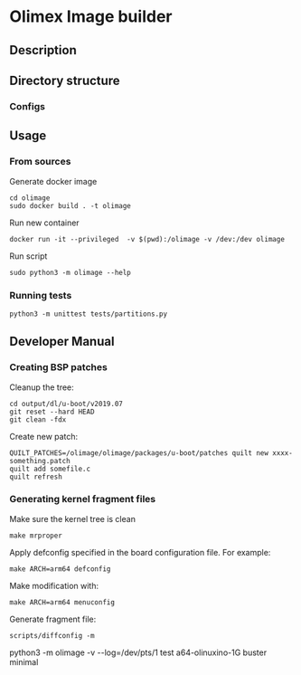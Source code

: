 # Olimex Image builder

## Description

## Directory structure
### Configs
## Usage

### From sources

Generate docker image
```shell script
cd olimage
sudo docker build . -t olimage
```

Run new container
```shell script
docker run -it --privileged  -v $(pwd):/olimage -v /dev:/dev olimage
```

Run script
```shell script
sudo python3 -m olimage --help
```
 
### Running tests
```shell script
python3 -m unittest tests/partitions.py
```

## Developer Manual
### Creating BSP patches

Cleanup the tree:
```shell script
cd output/dl/u-boot/v2019.07
git reset --hard HEAD
git clean -fdx
```

Create new patch:
```shell script
QUILT_PATCHES=/olimage/olimage/packages/u-boot/patches quilt new xxxx-something.patch
quilt add somefile.c
quilt refresh
```
### Generating kernel fragment files

Make sure the kernel tree is clean

```shell script
make mrproper
```

Apply defconfig specified in the board configuration file. For example:

```shell script
make ARCH=arm64 defconfig
```

Make modification with:

```shell script
make ARCH=arm64 menuconfig
```

Generate fragment file:
```shell script
scripts/diffconfig -m
```


python3 -m olimage -v --log=/dev/pts/1 test a64-olinuxino-1G buster minimal